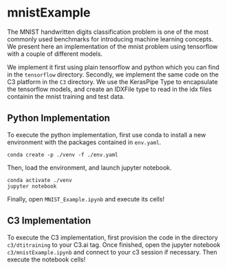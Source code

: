 # mnistExample

The MNIST handwritten digits classification problem is one of the most commonly used benchmarks for introducing machine learning concepts. We present here an implementation of the mnist problem using tensorflow with a couple of different models.

We implement it first using plain tensorflow and python which you can find in the `tensorflow` directory. Secondly, we implement the same code on the C3 platform in the `C3` directory. We use the KerasPipe Type to encapsulate the tensorflow models, and create an IDXFile type to read in the idx files containin the mnist training and test data.

## Python Implementation

To execute the python implementation, first use conda to install a new environment with the packages contained in `env.yaml`.

```
conda create -p ./venv -f ./env.yaml
```

Then, load the environment, and launch jupyter notebook.

```
conda activate ./venv
jupyter notebook
```

Finally, open `MNIST_Example.ipynb` and execute its cells!

## C3 Implementation

To execute the C3 implementation, first provision the code in the directory `c3/dtitraining` to your C3.ai tag. Once finished, open the jupyter notebook `c3/mnistExample.ipynb` and connect to your c3 session if necessary. Then execute the notebook cells!
